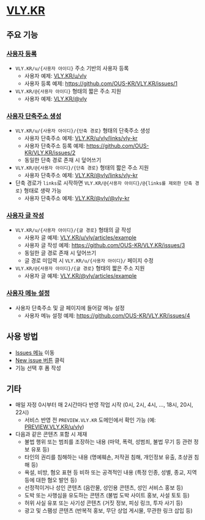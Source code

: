 # [VLY.KR](https://vly.kr)

## 주요 기능

### [사용자 등록](https://github.com/OUS-KR/VLY.KR/issues/new?template=01-user-register-by-issue.yml)

- `VLY.KR/u/{사용자 아이디}` 주소 기반의 사용자 등록
  - 사용자 예제: [VLY.KR/u/vly](https://vly.kr/u/vly)
  - 사용자 등록 예제: https://github.com/OUS-KR/VLY.KR/issues/1
- `VLY.KR/@{사용자 아이디}` 형태의 짧은 주소 지원
  - 사용자 예제: [VLY.KR/@vly](https://vly.kr/@vly)

### [사용자 단축주소 생성](https://github.com/OUS-KR/VLY.KR/issues/new?template=02-user-short-url-register-by-issue.yml)

- `VLY.KR/u/{사용자 아이디}/{단축 경로}` 형태의 단축주소 생성
  - 사용자 단축주소 예제: [VLY.KR/u/vly/links/vly-kr](https://vly.kr/u/vly/links/vly-kr)
  - 사용자 단축주소 등록 예제: https://github.com/OUS-KR/VLY.KR/issues/2
  - 동일한 단축 경로 존재 시 덮어쓰기
- `VLY.KR/@{사용자 아이디}/{단축 경로}` 형태의 짧은 주소 지원
  - 사용자 단축주소 예제: [VLY.KR/@vly/links/vly-kr](https://vly.kr/@vly/links/vly-kr)
- 단축 경로가 `links`로 시작하면 `VLY.KR/@{사용자 아이디}/@{links를 제외한 단축 경로}` 형태로 생략 가능
  - 사용자 단축주소 예제: [VLY.KR/@vly/@vly-kr](https://vly.kr/@vly/@vly-kr)

### [사용자 글 작성](https://github.com/OUS-KR/VLY.KR/issues/new?template=03-user-article-writing-by-issue.yml)

- `VLY.KR/u/{사용자 아이디}/{글 경로}` 형태의 글 작성
  - 사용자 글 예제: [VLY.KR/u/vly/articles/example](https://vly.kr/u/vly/articles/example)
  - 사용자 글 작성 예제: https://github.com/OUS-KR/VLY.KR/issues/3
  - 동일한 글 경로 존재 시 덮어쓰기
  - 글 경로 미입력 시 `VLY.KR/u/{사용자 아이디}/` 페이지 수정
- `VLY.KR/@{사용자 아이디}/{글 경로}` 형태의 짧은 주소 지원
  - 사용자 글 예제: [VLY.KR/@vly/articles/example](https://vly.kr/@vly/articles/example)
 
### [사용자 메뉴 설정](https://github.com/OUS-KR/VLY.KR/issues/new?template=04-user-menu-setting-by-issue.yml)

- 사용자 단축주소 및 글 페이지에 들어갈 메뉴 설정
  - 사용자 메뉴 설정 예제: https://github.com/OUS-KR/VLY.KR/issues/4

## 사용 방법

- [Issues 메뉴](https://github.com/OUS-KR/VLY.KR/issues) 이동
- [New issue 버튼](https://github.com/OUS-KR/VLY.KR/issues/new/choose) 클릭
- 기능 선택 후 폼 작성

## 기타

- 매일 자정 0시부터 매 2시간마다 반영 작업 시작 (0시, 2시, 4시, ..., 18시, 20시, 22시)
  - 서비스 반영 전 `PREVIEW.VLY.KR` 도메인에서 확인 가능 (예: [PREVIEW.VLY.KR/u/vly](https://preview.vly.kr/u/vly))
- 다음과 같은 콘텐츠 포함 시 제재
  - 불법 행위 또는 범죄를 조장하는 내용 (마약, 폭력, 성범죄, 불법 무기 등 관련 정보 유포 등)
  - 타인의 권리를 침해하는 내용 (명예훼손, 저작권 침해, 개인정보 유출, 초상권 침해 등)
  - 욕설, 비방, 혐오 표현 등 비하 또는 공격적인 내용 (특정 인종, 성별, 종교, 지역 등에 대한 혐오 발언 등)
  - 선정적이거나 성인 콘텐츠 (음란물, 성인용 콘텐츠, 성인 서비스 홍보 등)
  - 도박 또는 사행심을 유도하는 콘텐츠 (불법 도박 사이트 홍보, 사설 토토 등)
  - 허위 사실 유포 또는 사기성 콘텐츠 (거짓 정보, 피싱 링크, 투자 사기 등)
  - 광고 및 스팸성 콘텐츠 (반복적 홍보, 무단 상업 게시물, 무관한 링크 삽입 등)
